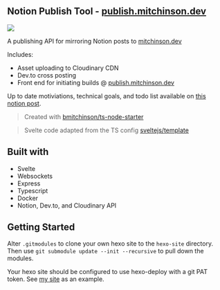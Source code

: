 ## Notion Publish Tool - [publish.mitchinson.dev](https://publish.mitchinson.dev/)

![](https://s3.us-west-2.amazonaws.com/secure.notion-static.com/71b4cbcf-1773-4ce6-adbf-a266d2e9044f/WebsiteBannerNotion.png?X-Amz-Algorithm=AWS4-HMAC-SHA256&X-Amz-Content-Sha256=UNSIGNED-PAYLOAD&X-Amz-Credential=AKIAT73L2G45EIPT3X45%2F20220206%2Fus-west-2%2Fs3%2Faws4_request&X-Amz-Date=20220206T213840Z&X-Amz-Expires=86400&X-Amz-Signature=f7936e5d000e04fb956b8c3e009ba733d831b140d21c0048698aa2d0ed5aae60&X-Amz-SignedHeaders=host&response-content-disposition=filename%20%3D%22WebsiteBannerNotion.png%22&x-id=GetObject)

A publishing API for mirroring Notion posts to [mitchinson.dev](https://mitchinson.dev)

Includes:

-   Asset uploading to Cloudinary CDN
-   Dev.to cross posting
-   Front end for initiating builds @ [publish.mitchinson.dev](https://publish.mitchinson.dev)

Up to date motiviations, technical goals, and todo list available on [this notion post](https://bmitchinson.notion.site/Posting-From-Notion-5200a0e922e34c999a4f0128b2933f75).

> Created with [bmitchinson/ts-node-starter](https://github.com/bmitchinson/ts-node-starter)

> Svelte code adapted from the TS config [sveltejs/template](https://github.com/sveltejs/template)

## Built with

-   Svelte
-   Websockets
-   Express
-   Typescript
-   Docker
-   Notion, Dev.to, and Cloudinary API

## Getting Started

Alter `.gitmodules` to clone your own hexo site to the `hexo-site` directory.
Then use `git submodule update --init --recursive` to pull down the modules.

Your hexo site should be configured to use hexo-deploy with a git PAT token.
See [my site](https://github.com/bmitchinson/Mitchinson.dev) as an example.
